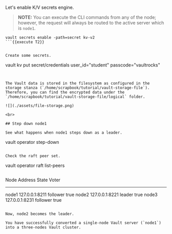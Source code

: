 Let's enable K/V secrets engine.

> **NOTE:** You can execute the CLI commands from any of the node; however, the request will always be routed to the active server which is `node1`.  

```
vault secrets enable -path=secret kv-v2
```{{execute T2}}


Create some secrets.

```
vault kv put secret/credentials user_id="student" passcode="vaultrocks"
```{{execute T2}}


The Vault data is stored in the filesystem as configured in the storage stanza (`/home/scrapbook/tutorial/vault-storage-file`). Therefore, you can find the encrypted data under the `/home/scrapbook/tutorial/vault-storage-file/logical` folder.

![](./assets/file-storage.png)

<br>

## Step down node1

See what happens when node1 steps down as a leader.

```
vault operator step-down
```{{execute T2}}

Check the raft peer set.

```
vault operator raft list-peers
```{{execute T2}}

```
Node     Address           State       Voter
----     -------           -----       -----
node1    127.0.0.1:8211    follower    true
node2    127.0.0.1:8221    leader      true
node3    127.0.0.1:8231    follower    true
```

Now, node2 becomes the leader.

You have successfully converted a single-node Vault server (`node1`) into a three-nodes Vault cluster. 
